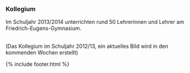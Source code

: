 ---
---

### Kollegium

Im Schuljahr 2013/2014 unterrichten rund 50 Lehrerinnen und Lehrer am Friedrich-Eugens-Gymnasium.

<script type="text/javascript" charset="utf-8">
  createimage('Portrait-Kollegium-1', 'Kollegium 2012/2013');
</script>
<br />
(Das Kollegium im Schuljahr 2012/13, ein aktuelles Bild wird in den kommenden Wochen erstellt)

{% include footer.html %}
